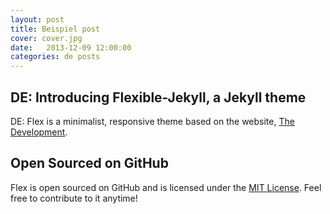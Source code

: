 ```yaml
---
layout: post
title: Beispiel post
cover: cover.jpg
date:   2013-12-09 12:00:00
categories: de posts
---
```


## DE: Introducing Flexible-Jekyll, a Jekyll theme

DE: Flex is a minimalist, responsive theme based on the website, [The Development](https://jekyllthemes.io/theme/flexible-jekyll).

## Open Sourced on GitHub

Flex is open sourced on GitHub and is licensed under the [MIT License](https://opensource.org/licenses/MIT). Feel free to contribute to it anytime!
